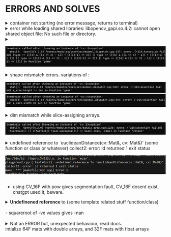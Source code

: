 # ERRORS AND SOLVES

<details>
<summary>container not starting (no error message, returns to terminal)</summary>**SOLVE** : docker desktop is probably swithced off, switch it on
<br> 
</details>


<details><summary>error while loading shared libraries: libopencv_gapi.so.4.2: cannot open shared object file: No such file or directory.</summary>
**SOLVE** : although no indication, installing boost solves the problem (dependency issue): apt-get install -y libboost-all-dev  </details>

<details><summary>

![Alt text](./images/image.png)
  
  </summary>

 the huge assert  expression evaluates to : <code>( type == 5 || type == 6 || type == 13 || type == 14 ).</code>

 all the <code>&</code>s and <code>>></code>'s and are <a href="https://www.geeksforgeeks.org/bitwise-operators-in-c-cpp/"> bitwise operations.</a>

 reffering back to <a href="https://gist.github.com/yangcha/38f2fa630e223a8546f9b48ebbb3e61a"> cv::Mat types </a> , and mapping the values 5, 6, 13, 14, we can see the types which are supported for the operation that gave the error. : i.e.

 | | C1 | C2 | C3 | C4
|---|---|---|---|---|
|CV_8U|	0|	8|	16|	24
|CV_8S|	1|	9|	17|	25
|CV_16U| 2|	10|	18|	26
|CV_16S| 3|	11|	19|	27
|CV_32S| 4|	12|	20|	28
|CV_32F| 5|	13|	21|	29
|CV_64F| 6|	14|	22|	30

according to the table, the operations are supported only for 1 channel and 2 channel operations for Floats, since matrices are 3 channels, we cant do a lot of such operations for image matrices directly, We will have to do it channel wise.
</details>

<details><summary> shape mismatch errors. variations of : 

![Alt text](./images/image-1.png)
![Alt text](./images/image-2.png)
</summary>

The Definition of a Mat <code>Mat testmat = Mat(1, 5, CV_32FC1, Scalar(2));</code> is done as (rows, columns, type, value), but the <code>Mat.size()</code> function returns dims as [columns x rows], which causes a lot of confusion. check how the shape of the matrices look when they are multiplied, in the below image. 

Try all possible combinations if youre bugged out, i.e a.t x b, a x b.t , a x b , a.t x b.t , and similarly for b'' first and 'a' second 

</details>
<details><summary> dim mismatch while slice-assigning arrays.

![Alt text](./images/image-3.png)
</summary>

It is due to mentioning the dimentions dont allign , when trying to make assignments to matrices with other matrices
```cpp
cout << "\n\n\n" << procChannels[ch].size() << " " << procChannels[ch].type() << "  .copyTo( " << outChannels[ch](roi).size() << " " << outChannels[ch](roi).type();
    procChannels[ch].copyTo(outChannels[ch](roi));
```
![Alt text](./images/image-4.png)
</details>

<details>
<summary>undefined reference to `euclideanDistance(cv::Mat&, cv::Mat&)' (some function or class or whatever)
collect2: error: ld returned 1 exit status<br>

![Alt text](./images/image-5.png)</summary>
<br>
You probably didnt add the relavent complimentary cpp files for compiation in the ''' g++ ... ''' command in the Makefile. <b> If you are using the function from some other cpp file, add those files as well in g++ command in the makefile</b>
<br>
</details>

- using CV_16F with pow gives segmentation fault, CV_16F dosent exist, chatgpt used it, beware.

<details>
<summary> <b>Undefinened reference </b>to (some template related stuff function/class) </summary>
<br>
<b> ALL TEMPLATE CLASSES/FUNCTIONS MUST BE DEFINED IN THE HEADER </b><br>
refer this <a href="https://isocpp.org/wiki/faq/templates#templates-defn-vs-decl"> template functions/classes declaration/definition in headers.</a><br><br>
</details>
<br>
- squareroot of -ve values gives -nan 
<br><br>
<details>
<summary> Not an ERROR but, unexpected behaviour, read docs. <br> intialize 64F mats with double arrays, and 32F mats with float arrays</summary>

```cpp
float a[5] = {1, 1,  1, 1, 1};
double b[5] = {3, 2, 0, 4, 8};

cv::Mat temp1 = cv::Mat(1, 5, CV_32FC1, a);
cv::Mat temp2 = cv::Mat(1, 5, CV_64FC1, a);
cv::Mat temp3 = cv::Mat(1, 5, CV_32FC1, b);
cv::Mat temp4 = cv::Mat(1, 5, CV_64FC1, b);

std::cout << "\ntemp 1 :\t";
printmat(temp1, 8);
std::cout << "\ntemp 2 :\t";
printmat(temp2, 8);
std::cout << "\ntemp 3 :\t";
printmat(temp3, 8);
std::cout << "\ntemp 4 :\t";
printmat(temp4, 8);
```

![Alt text](./images/image-6.png)

</details>